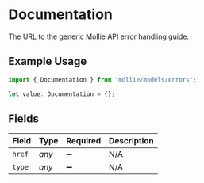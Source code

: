 # Documentation

The URL to the generic Mollie API error handling guide.

## Example Usage

```typescript
import { Documentation } from "mollie/models/errors";

let value: Documentation = {};
```

## Fields

| Field              | Type               | Required           | Description        |
| ------------------ | ------------------ | ------------------ | ------------------ |
| `href`             | *any*              | :heavy_minus_sign: | N/A                |
| `type`             | *any*              | :heavy_minus_sign: | N/A                |